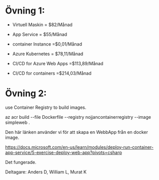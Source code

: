 # Övning 1:

* Virtuell Maskin = $82/Månad

* App Service = $55/Månad

* container Instance =$0,01/Månad

* Azure Kubernetes = $78,11/Månad
* CI/CD for Azure Web Apps =$113,89/Månad
* CI/CD for containers =$214,03/Månad



# Övning 2:

use Container Registry to build images.

az acr build --file Dockerfile --registry nojjancontainerregistry --image simpleweb .

Den här länken använder vi för att skapa en WebbApp från en docker image.

https://docs.microsoft.com/en-us/learn/modules/deploy-run-container-app-service/5-exercise-deploy-web-app?pivots=csharp

Det fungerade.







Deltagare: Anders D, William L, Murat K